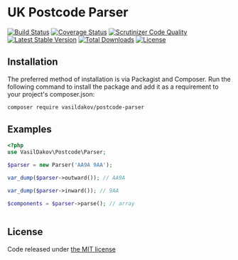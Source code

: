 # UK Postcode Parser

[![Build Status](https://travis-ci.org/vasildakov/postcode-parser.svg?branch=master)](https://travis-ci.org/vasildakov/postcode-parser)
[![Coverage Status](https://coveralls.io/repos/github/vasildakov/postcode-parser/badge.svg?branch=master)](https://coveralls.io/github/vasildakov/postcode-parser?branch=master)
[![Scrutinizer Code Quality](https://scrutinizer-ci.com/g/vasildakov/postcode-parser/badges/quality-score.png?b=master)](https://scrutinizer-ci.com/g/vasildakov/postcode-parser/?branch=master)
[![Latest Stable Version](https://poser.pugx.org/vasildakov/postcode-parser/v/stable)](https://packagist.org/packages/vasildakov/postcode-parser)
[![Total Downloads](https://poser.pugx.org/vasildakov/postcode-parser/downloads)](https://packagist.org/packages/vasildakov/postcode-parser)
[![License](https://poser.pugx.org/vasildakov/postcode-parser/license)](https://packagist.org/packages/vasildakov/postcode-parser)


## Installation

The preferred method of installation is via Packagist and Composer. Run the following command to install the package and add it as a requirement to your project's composer.json:

```bash
composer require vasildakov/postcode-parser
```

## Examples

```php
<?php
use VasilDakov\Postcode\Parser;

$parser = new Parser('AA9A 9AA');

var_dump($parser->outward()); // AA9A

var_dump($parser->inward()); // 9AA

$components = $parser->parse(); // array



```

## License

Code released under [the MIT license](https://github.com/vasildakov/postcode-parser/blob/master/LICENSE)
